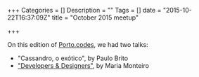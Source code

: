 +++
Categories = []
Description = ""
Tags = []
date = "2015-10-22T16:37:09Z"
title = "October 2015 meetup"

+++

On this edition of [Porto.codes](https://www.meetup.com/portocodes/events/224338469/), we had two talks:

* "Cassandro, o exótico", by Paulo Brito
* ["Developers & Designers"](https://www.youtube.com/watch?v=nhs-s-UDsvI), by Maria Monteiro
